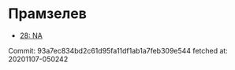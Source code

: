 # Прамзелев
- [28: NA](28.md)

Commit: 93a7ec834bd2c61d95fa11df1ab1a7feb309e544
 fetched at: 20201107-050242
